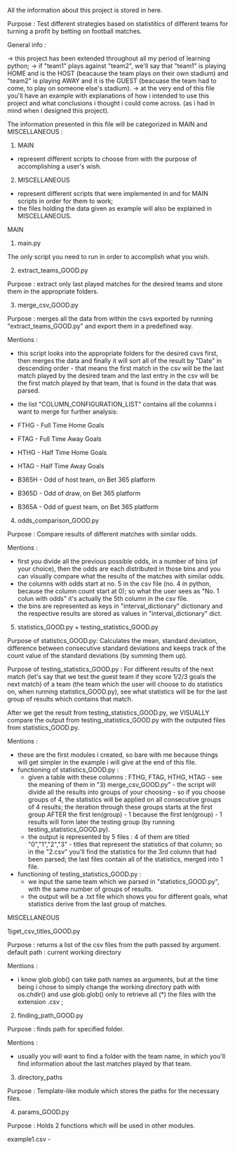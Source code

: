 All the information about this project is stored in here.

Purpose : Test different strategies based on statistitics of different teams for turning a profit by betting on football matches.

General info :

-> this project has been extended throughout all my period of learning python; 
-> if "team1" plays against "team2", we'll say that "team1" is playing HOME and is the HOST (beacause the team plays on their own stadium) and "team2" is playing AWAY and it is the GUEST (beacuase the team had to come, to play on someone else's stadium).
-> at the very end of this file you'll have an example with explanations of how i intended to use this project and what conclusions i thought i could come across. (as i had in mind when i designed this project).


The information presented in this file will be categorized in MAIN and MISCELLANEOUS :

1) MAIN 
- represent different scripts to choose from with the purpose of accomplishing a user's wish.

2) MISCELLANEOUS 
- represent different scripts that were implemented in and for MAIN scripts in order for them to work; 
- the files holding the data given as example will also be explained in MISCELLANEOUS.



MAIN

1) main.py

The only script you need to run in order to accomplish what you wish.


2) extract_teams_GOOD.py

Purpose : extract only last played matches for the desired teams and store them in the appropriate folders. 


3) merge_csv_GOOD.py

Purpose : merges all the data from within the csvs exported by running "extract_teams_GOOD.py" and export them in a predefined way.


Mentions : 
- this script looks into the appropriate folders for the desired csvs first, then merges the data and finally it will sort all of the result by "Date" in descending order - that means the first match in the csv will be the last match played by the desired team and the last entry in the csv will be the first match played by that team, that is found in the data that was parsed.

- the list "COLUMN_CONFIGURATION_LIST" contains all the columns i want to merge for further analysis: 

- FTHG - Full Time Home Goals
- FTAG - Full Time Away Goals
- HTHG - Half Time Home Goals 
- HTAG - Half Time Away Goals
- B365H - Odd of host team, on Bet 365 platform
- B365D - Odd of draw, on Bet 365 platform
- B365A - Odd of guest team, on Bet 365 platform

4) odds_comparison_GOOD.py 

Purpose : Compare results of different matches with similar odds.

Mentions : 

- first you divide all the previous possible odds, in a number of bins (of your choice), then the odds are each distributed in those bins and you can visually compare what the results of the matches with similar odds.
- the columns with odds start at no. 5 in the csv file (no. 4 in python, because the column count start at 0); so what the user sees as "No. 1 colun with odds" it's actually the 5th column in the csv file.
- the bins are represented as keys in "interval_dictionary" dictionary and the respective results are stored as values in "interval_dictionary" dict.

5) statistics_GOOD.py + testing_statistics_GOOD.py

Purpose of statistics_GOOD.py: Calculates the mean, standard deviation, difference between consecutive standard deviations and keeps track of the count value of the standard deviations (by summing them up). 


Purpose of testing_statistics_GOOD.py : For different results of the next match (let's say that we test the guest team if they score 1/2/3 goals the next match) of a team (the team which the user will choose to do statistics on, when running statistics_GOOD.py), see what statistics will be for the last group of results which contains that match.

After we get the result from testing_statistics_GOOD.py, we VISUALLY compare the output from testing_statistics_GOOD.py with the outputed files from statistics_GOOD.py.

Mentions : 
- these are the first modules i created, so bare with me because things will get simpler in the example i will give at the end of this file.
- functioning of statistics_GOOD.py : 
	- given a table with these columns : FTHG, FTAG, HTHG, HTAG - see the meaning of them in "3) merge_csv_GOOD.py" - the script  will divide all the results into groups of your choosing - so if you choose groups of 4, the statistics will be applied on all consecutive groups of 4 results; the iteration through these groups starts at the first group AFTER the first len(group) - 1 because the first len(group) - 1 results will form later the testing group (by running testing_statistics_GOOD.py). 
	- the output is represented by 5 files : 4 of them are titled "0","1","2","3" - titles that represent the statistics of that column; so in the "2.csv" you'll find the statistics for the 3rd column that had been parsed; the last files contain all of the statistics, merged into 1 file. 
- functioning of testing_statistics_GOOD.py : 
	- we input the same team which we parsed in "statistics_GOOD.py", with the same number of groups of results. 
	- the output will be a .txt file which shows you for different goals, what statistics derive from the last group of matches.	


MISCELLANEOUS

1)get_csv_titles_GOOD.py

Purpose : returns a list of the csv files from the path passed by argument. default path : current working directory

Mentions : 
- i know glob.glob() can take path names as arguments, but at the time being i chose to simply change the working directory path with os.chdir() and use glob.glob() only to retrieve all (*) the files with the extension .csv ;

2) finding_path_GOOD.py

Purpose : finds path for specified folder.

Mentions : 

- usually you will want to find a folder with the team name, in which you'll find information about the last matches played by that team.

3) directory_paths

Purpose : Template-like module which stores the paths for the necessary files.

4) params_GOOD.py

Purpose : Holds 2 functions which will be used in other modules.

example1.csv - 